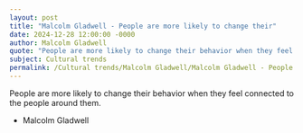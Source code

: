 ```yaml
---
layout: post
title: "Malcolm Gladwell - People are more likely to change their"
date: 2024-12-28 12:00:00 -0000
author: Malcolm Gladwell
quote: "People are more likely to change their behavior when they feel connected to the people around them."
subject: Cultural trends
permalink: /Cultural trends/Malcolm Gladwell/Malcolm Gladwell - People are more likely to change their
---
```


People are more likely to change their behavior when they feel connected to the people around them.

- Malcolm Gladwell
